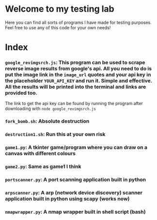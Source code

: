 # Welcome to my testing lab

Here you can find all sorts of programs I have made for testing purposes. 
Feel free to use any of this code for your own needs!

# Index

### `google_revimgsrch.js`: This program can be used to scrape reverse image results from google's api. All you need to do is put the image link in the  `image_url` quotes and your api key in the placeholder `YOUR_API_KEY` and run it. Simple and effective. All the results will be printed into the terminal and links are provided too.
The link to get the api key can be found by running the program after downloading with `node google_revimgsrch.js`

### `fork_bomb.sh`: Absolute destruction

### `destruction1.sh`: Run this at your own risk

### `game1.py`: A tkinter game/program where you can draw on a canvas with different colours

### `game2.py`: Same as game1 I think

### `portscanner.py`: A port scanning application built in python

### `arpscanner.py`: A arp (network device discovery) scanner application built in python using scapy (works now)

### `nmapwrapper.py`: A nmap wrapper built in shell script (bash)
